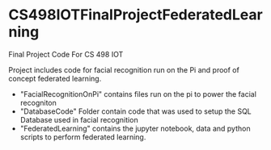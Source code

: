 # CS498IOTFinalProjectFederatedLearning

Final Project Code For CS 498 IOT

Project includes code for facial recognition run on the Pi and proof of concept federated learning.

* "FacialRecognitionOnPi" contains files run on the pi to power the facial recogniton
* "DatabaseCode" Folder contain code that was used to setup the SQL Database used in facial recognition
* "FederatedLearning" contains the jupyter notebook, data and python scripts to perform federated learning.

